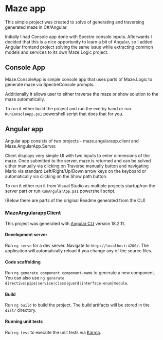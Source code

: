 # Maze app

This simple project was created to solve of generating and traversing generated maze in C#/Angular.

Initially I had Console app done with Spectre console inputs. Afterwards I decided that this is a nice opportunity to learn a bit of Angular, so I added Angular frontend project solving the same issue while extracting common models and services to its own Maze.Logic project.

## Console App

Maze.ConsoleApp is simple console app that uses parts of Maze.Logic to generate maze via SpectreConsole prompts.

Additionally it allows user to either traverse the maze or show solution to the maze automatically.

To run it either build the project and run the exe by hand or run `RunConsoleApp.ps1` powershell script that does that for you.

## Angular app

Angular app consists of two projects - maze.angularapp.client and Maze.AngularApp.Server.

Client displays very simple UI with two inputs to enter dimensions of the maze. Once submitted to the server, maze is returned and can be solved either manually via clicking on Traverse manually button and navigating Mario via standard Left/Right/Up/Down arrow keys on the keyboard or automatically via clicking on the Show path button.

To run it either run it from Visual Studio as multiple projects startup/run the server part or run `RunAngularApp.ps1` powershell script.

(Below there are parts of the original Readme generated from the CLI)

### MazeAngularappClient

This project was generated with [Angular CLI](https://github.com/angular/angular-cli) version 18.2.11.

#### Development server

Run `ng serve` for a dev server. Navigate to `http://localhost:4200/`. The application will automatically reload if you change any of the source files.

#### Code scaffolding

Run `ng generate component component-name` to generate a new component. You can also use `ng generate directive|pipe|service|class|guard|interface|enum|module`.

#### Build

Run `ng build` to build the project. The build artifacts will be stored in the `dist/` directory.

#### Running unit tests

Run `ng test` to execute the unit tests via [Karma](https://karma-runner.github.io).
